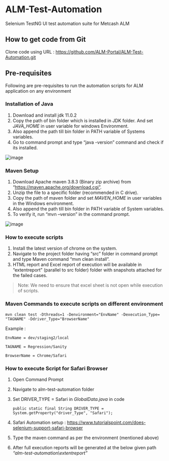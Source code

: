 # ALM-Test-Automation
Selenium TestNG UI test automation suite for Metcash ALM

## How to get code from Git

Clone code using URL : https://github.com/ALM-Portal/ALM-Test-Automation.git

## Pre-requisites
Following are pre-requisites to run the automation scripts for ALM application on any environment

### Installation of Java

1. Download and install jdk 11.0.2
2. Copy the path of bin folder which is installed in JDK folder. And set _JAVA_HOME_ in user variable for windows Environment.
3. Also append the path till bin folder in PATH variable of Systems variables.
4. Go to command prompt and type “java -version” command and check if its installed.

 ![image](https://user-images.githubusercontent.com/94113274/150922323-d793ae05-068e-4314-9d9c-0160645ebe22.png)
 
### Maven Setup

1. Download Apache maven 3.8.3 (Binary zip archive) from “https://maven.apache.org/download.cgi”.
2. Unzip the file to a specific folder (recommended in C drive).
3. Copy the path of maven folder and set _MAVEN_HOME_ in user variables in the Windows environment.
4. Also append the path till bin folder in PATH variable of System variables.
5. To verify it, run “mvn –version” in the command prompt.

  ![image](https://user-images.githubusercontent.com/94113274/150922787-9d617435-df7b-4df1-abd5-78e716924d5d.png)

### How to execute scripts

1.  Install the latest version of chrome on the system.
2.  Navigate to the project folder having “src” folder in command prompt and type Maven command “mvn clean install”.
3.  HTML report and Excel report of execution will be available in “extentreport” (parallel to src folder) folder with snapshots attached for the failed cases.

>Note: We need to ensure that excel sheet is not open while execution of scripts.

### Maven Commands to execute scripts on different environment

`mvn clean test -Dthreads=1 -Denvironment="EnvName" -Dexecution_Type= "TAGNAME" -Ddriver_Type="BrowserName"`

Example :

    EnvName = dev/staging2/local 

    TAGNAME = Regression/Sanity

    BrowserName = Chrome/Safari
          
### How to execute Script for Safari Browser

1. Open Command Prompt 
2. Navigate to alm-test-automation folder
3. Set DRIVER_TYPE = Safari in _GlobalData.java_ in code

    `public static final String DRIVER_TYPE = System.getProperty("driver_Type", "Safari");`

4. Safari Automation setup : https://www.tutorialspoint.com/does-selenium-support-safari-browser 
5. Type the maven command as per the environment (mentioned above)
6. After full execution reports will be generated at the below given path _“alm-test-automation\extentreport”_
